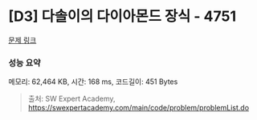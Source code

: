 # [D3] 다솔이의 다이아몬드 장식 - 4751 

[문제 링크](https://swexpertacademy.com/main/code/problem/problemDetail.do?contestProbId=AWSNw5jKzwMDFAUr) 

### 성능 요약

메모리: 62,464 KB, 시간: 168 ms, 코드길이: 451 Bytes



> 출처: SW Expert Academy, https://swexpertacademy.com/main/code/problem/problemList.do